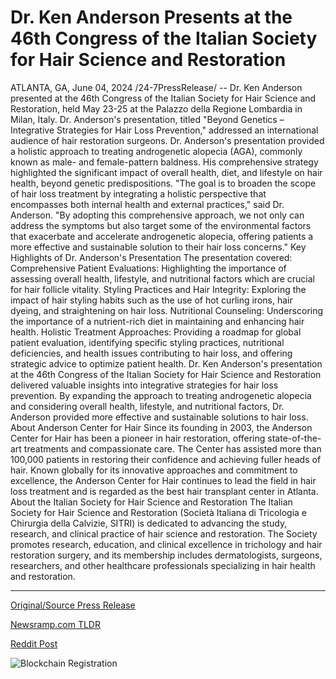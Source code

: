 # Dr. Ken Anderson Presents at the 46th Congress of the Italian Society for Hair Science and Restoration

ATLANTA, GA, June 04, 2024 /24-7PressRelease/ -- Dr. Ken Anderson presented at the 46th Congress of the Italian Society for Hair Science and Restoration, held May 23-25 at the Palazzo della Regione Lombardia in Milan, Italy. Dr. Anderson's presentation, titled "Beyond Genetics – Integrative Strategies for Hair Loss Prevention," addressed an international audience of hair restoration surgeons.  Dr. Anderson's presentation provided a holistic approach to treating androgenetic alopecia (AGA), commonly known as male- and female-pattern baldness. His comprehensive strategy highlighted the significant impact of overall health, diet, and lifestyle on hair health, beyond genetic predispositions.  "The goal is to broaden the scope of hair loss treatment by integrating a holistic perspective that encompasses both internal health and external practices," said Dr. Anderson. "By adopting this comprehensive approach, we not only can address the symptoms but also target some of the environmental factors that exacerbate and accelerate androgenetic alopecia, offering patients a more effective and sustainable solution to their hair loss concerns."  Key Highlights of Dr. Anderson's Presentation  The presentation covered:  Comprehensive Patient Evaluations: Highlighting the importance of assessing overall health, lifestyle, and nutritional factors which are crucial for hair follicle vitality.  Styling Practices and Hair Integrity: Exploring the impact of hair styling habits such as the use of hot curling irons, hair dyeing, and straightening on hair loss.  Nutritional Counseling: Underscoring the importance of a nutrient-rich diet in maintaining and enhancing hair health.  Holistic Treatment Approaches: Providing a roadmap for global patient evaluation, identifying specific styling practices, nutritional deficiencies, and health issues contributing to hair loss, and offering strategic advice to optimize patient health.  Dr. Ken Anderson's presentation at the 46th Congress of the Italian Society for Hair Science and Restoration delivered valuable insights into integrative strategies for hair loss prevention. By expanding the approach to treating androgenetic alopecia and considering overall health, lifestyle, and nutritional factors, Dr. Anderson provided more effective and sustainable solutions to hair loss.  About Anderson Center for Hair  Since its founding in 2003, the Anderson Center for Hair has been a pioneer in hair restoration, offering state-of-the-art treatments and compassionate care. The Center has assisted more than 100,000 patients in restoring their confidence and achieving fuller heads of hair. Known globally for its innovative approaches and commitment to excellence, the Anderson Center for Hair continues to lead the field in hair loss treatment and is regarded as the best hair transplant center in Atlanta.  About the Italian Society for Hair Science and Restoration  The Italian Society for Hair Science and Restoration (Società Italiana di Tricologia e Chirurgia della Calvizie, SITRI) is dedicated to advancing the study, research, and clinical practice of hair science and restoration. The Society promotes research, education, and clinical excellence in trichology and hair restoration surgery, and its membership includes dermatologists, surgeons, researchers, and other healthcare professionals specializing in hair health and restoration. 

---

[Original/Source Press Release](https://www.24-7pressrelease.com/press-release/511417/dr-ken-anderson-presents-at-the-46th-congress-of-the-italian-society-for-hair-science-and-restoration)
                    

[Newsramp.com TLDR](https://newsramp.com/curated-news/dr-ken-anderson-presents-holistic-approach-to-hair-loss-prevention-at-the-46th-congress-of-the-italian-society-for-hair-science-and-restoration/b2a178faabae6217abc02295def4d19c) 

 



[Reddit Post](https://www.reddit.com/r/HealthCareNewsInfo/comments/1d7r7oz/dr_ken_anderson_presents_holistic_approach_to/) 



![Blockchain Registration](https://cdn.newsramp.app/24-7PressRelease/qrcode/246/4/mintFj6v.webp)